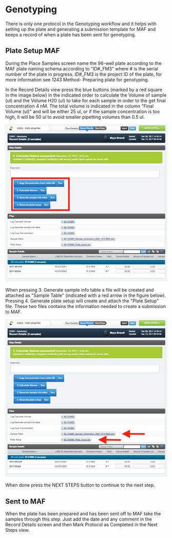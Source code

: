 # Genotyping
There is only one protocol in the Genotyping workflow and it helps with setting up the plate and generating a submission template for MAF and keeps a record of when a plate has been sent for genotyping.



## Plate Setup MAF
During the Place Samples screen name the 96-well plate according to the MAF plate naming schema according to "ID#_FM3" where # is the serial number of the plate in progress. ID#_FM3 is the project ID of the plate, for more information see 1243 Method- Preparing plate for genotyping.



In the Record Details view press the blue buttons (marked by a red square in the image below) in the indicated order to calculate the Volume of sample (ul) and the Volume H20 (ul) to take for each sample in order to the get final concentration 4 nM. The total volume is indicated in the column "Final Volume (ul)" and will be either 25 ul, or if the sample concentration is too high, it will be 50 ul to avoid smaller pipetting volumes than 0.5 ul.

<p align="center"><img src="../img/Genotyping/1.png"></p>

When pressing 3. Generate sample info table a file will be created and attached as "Sample Table" (indicated with a red arrow in the figure below). Pressing 4. Generate plate setup will create and attach the "Plate Setup" file. These two files contains the information needed to create a submission to MAF.

<p align="center"><img src="../img/Genotyping/2.png"></p>

When done press the NEXT STEPS button to continue to the next step.


## Sent to MAF
When the plate has been prepared and has been sent off to MAF take the samples through this step. Just add the date and any comment in the Record Details screen and then Mark Protocol as Completed in the Next Steps view.



